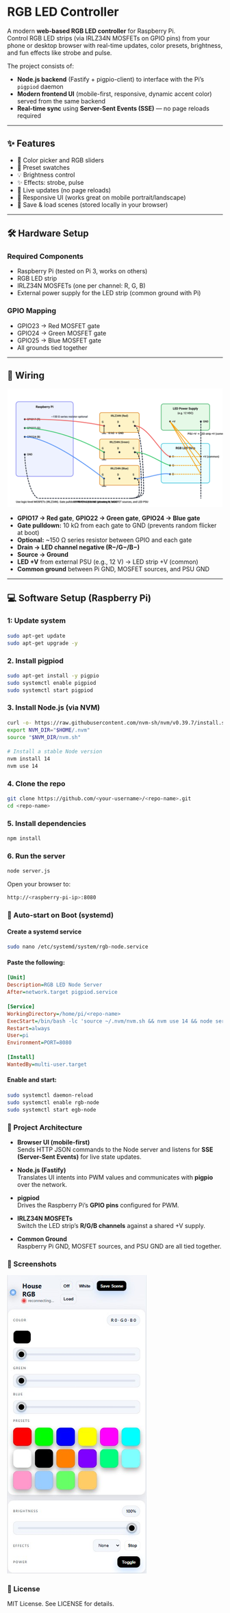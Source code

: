 # RGB LED Controller

A modern **web-based RGB LED controller** for Raspberry Pi.  
Control RGB LED strips (via IRLZ34N MOSFETs on GPIO pins) from your phone or desktop browser with real-time updates, color presets, brightness, and fun effects like strobe and pulse.

The project consists of:

- **Node.js backend** (Fastify + pigpio-client) to interface with the Pi’s `pigpiod` daemon  
- **Modern frontend UI** (mobile-first, responsive, dynamic accent color) served from the same backend  
- **Real-time sync** using **Server-Sent Events (SSE)** — no page reloads required  

---

## ✨ Features
- 🎨 Color picker and RGB sliders  
- 🌈 Preset swatches  
- 💡 Brightness control  
- ✨ Effects: strobe, pulse  
- 🔄 Live updates (no page reloads)  
- 📱 Responsive UI (works great on mobile portrait/landscape)  
- 💾 Save & load scenes (stored locally in your browser)  

---

## 🛠️ Hardware Setup

### Required Components
- Raspberry Pi (tested on Pi 3, works on others)  
- RGB LED strip  
- IRLZ34N MOSFETs (one per channel: R, G, B)  
- External power supply for the LED strip (common ground with Pi)  

### GPIO Mapping
- GPIO23 → Red MOSFET gate  
- GPIO24 → Green MOSFET gate  
- GPIO25 → Blue MOSFET gate  
- All grounds tied together  

---

## 🔌 Wiring

![Wiring diagram](docs/wiring.svg)

- **GPIO17 → Red gate**, **GPIO22 → Green gate**, **GPIO24 → Blue gate**  
- **Gate pulldown:** 10 kΩ from each gate to GND (prevents random flicker at boot)  
- **Optional:** ~150 Ω series resistor between GPIO and each gate  
- **Drain → LED channel negative (R−/G−/B−)**  
- **Source → Ground**  
- **LED +V** from external PSU (e.g., 12 V) → LED strip +V (common)  
- **Common ground** between Pi GND, MOSFET sources, and PSU GND  

---

## 💻 Software Setup (Raspberry Pi)

### 1: Update system
```bash
sudo apt-get update
sudo apt-get upgrade -y
```


### 2. Install pigpiod
```bash
sudo apt-get install -y pigpio
sudo systemctl enable pigpiod
sudo systemctl start pigpiod
```

### 3. Install Node.js (via NVM)
```bash
curl -o- https://raw.githubusercontent.com/nvm-sh/nvm/v0.39.7/install.sh | bash
export NVM_DIR="$HOME/.nvm"
source "$NVM_DIR/nvm.sh"

# Install a stable Node version
nvm install 14
nvm use 14
```

### 4. Clone the repo
```bash
git clone https://github.com/<your-username>/<repo-name>.git
cd <repo-name>
```

### 5. Install dependencies
```bash
npm install
```

### 6. Run the server
```bash
node server.js
```

Open your browser to:
```bash
http://<raspberry-pi-ip>:8080
```

### 🔄 Auto-start on Boot (systemd)

#### Create a systemd service
```bash
sudo nano /etc/systemd/system/rgb-node.service
```

#### Paste the following:
```ini
[Unit]
Description=RGB LED Node Server
After=network.target pigpiod.service

[Service]
WorkingDirectory=/home/pi/<repo-name>
ExecStart=/bin/bash -lc 'source ~/.nvm/nvm.sh && nvm use 14 && node server.js'
Restart=always
User=pi
Environment=PORT=8080

[Install]
WantedBy=multi-user.target
```

#### Enable and start:
```bash
sudo systemctl daemon-reload
sudo systemctl enable rgb-node
sudo systemctl start egb-node
```
### 🧱 Project Architecture

- **Browser UI (mobile-first)**  
  Sends HTTP JSON commands to the Node server and listens for **SSE (Server-Sent Events)** for live state updates.

- **Node.js (Fastify)**  
  Translates UI intents into PWM values and communicates with **pigpio** over the network.

- **pigpiod**  
  Drives the Raspberry Pi’s **GPIO pins** configured for PWM.

- **IRLZ34N MOSFETs**  
  Switch the LED strip’s **R/G/B channels** against a shared +V supply.

- **Common Ground**  
  Raspberry Pi GND, MOSFET sources, and PSU GND are all tied together.

### 📸 Screenshots

![Screen Shot](docs/HomeRGB.jpg)

### 📜 License

MIT License. See LICENSE
 for details.
